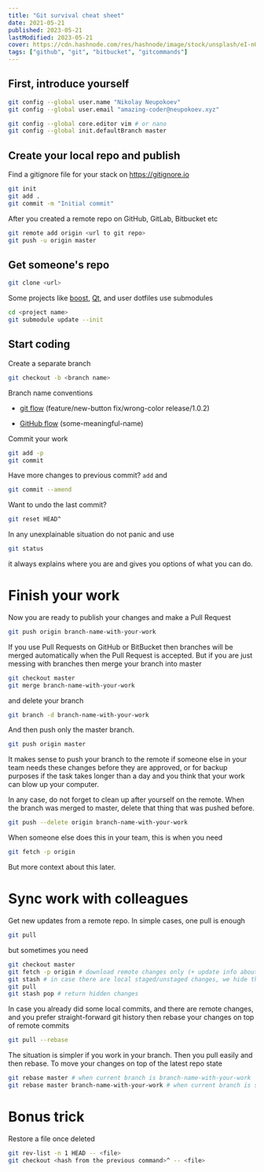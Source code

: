 ```yaml
---
title: "Git survival cheat sheet"
date: 2021-05-21
published: 2023-05-21
lastModified: 2023-05-21
cover: https://cdn.hashnode.com/res/hashnode/image/stock/unsplash/eI-nOb1K5gE/upload/0da5eb21a691b6e0ea6ce634aceacb23.jpeg
tags: ["github", "git", "bitbucket", "gitcommands"]
---
```


## First, introduce yourself

```bash
git config --global user.name "Nikolay Neupokoev"
git config --global user.email "amazing-coder@neupokoev.xyz"
```

```bash
git config --global core.editor vim # or nano
git config --global init.defaultBranch master
```

## Create your local repo and publish

Find a gitignore file for your stack on https://gitignore.io

```bash
git init
git add .
git commit -m "Initial commit"
```

After you created a remote repo on GitHub, GitLab, Bitbucket etc

```bash
git remote add origin <url to git repo>
git push -u origin master
```

## Get someone's repo

```bash
git clone <url>
```

Some projects like [boost](https://github.com/boostorg/boost), [Qt](https://github.com/qt/qt5), and user dotfiles use submodules

```bash
cd <project name>
git submodule update --init
```

## Start coding

Create a separate branch

```bash
git checkout -b <branch name>
```

Branch name conventions

* [git flow](https://nvie.com/posts/a-successful-git-branching-model/) (feature/new-button fix/wrong-color release/1.0.2)
    
* [GitHub flow](https://guides.github.com/introduction/flow/) (some-meaningful-name)
    

Commit your work

```bash
git add -p
git commit
```

Have more changes to previous commit? `add` and

```bash
git commit --amend
```

Want to undo the last commit?

```bash
git reset HEAD^
```

In any unexplainable situation do not panic and use

```bash
git status
```

it always explains where you are and gives you options of what you can do.

# Finish your work

Now you are ready to publish your changes and make a Pull Request

```bash
git push origin branch-name-with-your-work
```

If you use Pull Requests on GitHub or BitBucket then branches will be merged automatically when the Pull Request is accepted. But if you are just messing with branches then merge your branch into master

```bash
git checkout master
git merge branch-name-with-your-work
```

and delete your branch

```bash
git branch -d branch-name-with-your-work
```

And then push only the master branch.

```bash
git push origin master
```

It makes sense to push your branch to the remote if someone else in your team needs these changes before they are approved, or for backup purposes if the task takes longer than a day and you think that your work can blow up your computer.

In any case, do not forget to clean up after yourself on the remote. When the branch was merged to master, delete that thing that was pushed before.

```bash
git push --delete origin branch-name-with-your-work
```

When someone else does this in your team, this is when you need

```bash
git fetch -p origin
```

But more context about this later.

# Sync work with colleagues

Get new updates from a remote repo. In simple cases, one pull is enough

```bash
git pull
```

but sometimes you need

```bash
git checkout master
git fetch -p origin # download remote changes only (+ update info about removed branches on the remote). if there is nothing new then stop here, no need to pull
git stash # in case there are local staged/unstaged changes, we hide them
git pull
git stash pop # return hidden changes
```

In case you already did some local commits, and there are remote changes, and you prefer straight-forward git history then rebase your changes on top of remote commits

```bash
git pull --rebase
```

The situation is simpler if you work in your branch. Then you pull easily and then rebase. To move your changes on top of the latest repo state

```bash
git rebase master # when current branch is branch-name-with-your-work
git rebase master branch-name-with-your-work # when current branch is something else, master, for example
```

# Bonus trick

Restore a file once deleted

```bash
git rev-list -n 1 HEAD -- <file>
git checkout <hash from the previous command>^ -- <file>
```